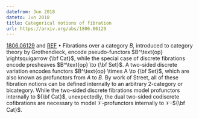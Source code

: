 ```yaml
---
datefrom: Jun 2018
dateto: Jun 2018
title: Categorical notions of fibration
url: https://arxiv.org/abs/1806.06129
---
```


[1806.06129](https://arxiv.org/abs/1806.06129) and [REF](https://www.sciencedirect.com/science/article/pii/S0723086918300872) • Fibrations over a category $B$, introduced to category theory by Grothendieck, encode pseudo-functors $B^\text{op} \rightsquigarrow {\bf Cat}$, while the special case of discrete fibrations encode presheaves $B^\text{op} \to {\bf Set}$. A two-sided discrete variation encodes functors $B^\text{op} \times A \to {\bf Set}$, which are also known as profunctors from $A$ to $B$. By work of Street, all of these fibration notions can be defined internally to an arbitrary 2-category or bicategory. While the two-sided discrete fibrations model profunctors internally to ${\bf Cat}$, unexpectedly, the dual two-sided codiscrete cofibrations are necessary to model ${\mathcal V}$-profunctors internally to ${\mathcal V}$-${\bf Cat}$.
